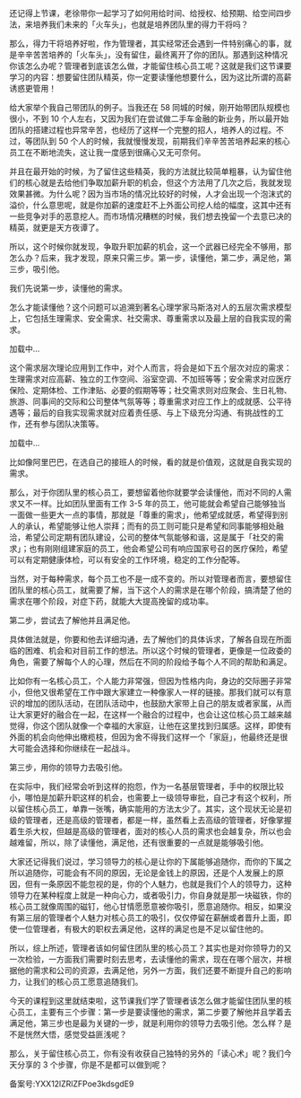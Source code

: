 还记得上节课，老徐带你一起学习了如何用给时间、给授权、给预期、给空间四步法，来培养我们未来的「火车头」，也就是培养团队里的得力干将吗？

那么，得力干将培养好啦，作为管理者，其实经常还会遇到一件特别痛心的事，就是辛辛苦苦培养的「火车头」，没有留住，最终离开了你的团队。那遇到这种情况你该怎么办呢？管理者到底该怎么做，才能留住核心员工呢？这就是我们这节课要学习的内容：想要留住团队精英，你一定要读懂他想要什么，因为这比所谓的高薪诱惑更管用！

给大家举个我自己带团队的例子。当我还在 58 同城的时候，刚开始带团队规模也很小，不到 10 个人左右，又因为我们在尝试做二手车金融的新业务，所以最开始团队的搭建过程也异常辛苦，也经历了这样一个完整的招人，培养人的过程。不过，等团队到 50 个人的时候，我就慢慢发现，前期我们辛辛苦苦培养起来的核心员工在不断地流失，这让我一度感到很痛心又无可奈何。

并且在最开始的时候，为了留住这些精英，我的方法就比较简单粗暴，认为留住他们的核心就是去给他们争取加薪升职的机会，但这个方法用了几次之后，我就发现效果甚微。为什么呢？因为当市场的情况比较好的时候，人才会出现一个泡沫式的溢价，什么意思呢，就是你加薪的速度赶不上外面公司挖人给的幅度，这其中还有一些竞争对手的恶意挖人。而市场情况糟糕的时候，我们想去挽留一个去意已决的精英，就更是天方夜谭了。

所以，这个时候你就发现，争取升职加薪的机会，这一个武器已经完全不够用，那怎么办？后来，我才发现，原来只需三步。第一步，读懂他，第二步，满足他，第三步，吸引他。

我们先说第一步，读懂他的需求。

怎么才能读懂他？这个问题可以追溯到著名心理学家马斯洛对人的五层次需求模型上，它包括生理需求、安全需求、社交需求、尊重需求以及最上层的自我实现的需求。

加载中...

这个需求层次理论应用到工作中，对个人而言，将会是如下五个层次对应的需求：生理需求对应高薪、独立的工作空间、浴室空调、不加班等等；安全需求对应医疗保险、定期体检、工作津贴、必要的假期等等；社交需求则对应聚会、生日礼物、旅游、同事间的交际和公司整体气氛等等；尊重需求对应工作上的成就感、公平待遇等；最后的自我实现需求就对应着责任感、与上下级充分沟通、有挑战性的工作，还有参与团队决策等。

加载中...

比如像阿里巴巴，在选自己的接班人的时候，看的就是价值观，这就是自我实现的需求。

那么，对于你团队里的核心员工，要想留着他你就要学会读懂他，而对不同的人需求又不一样。比如团队里面有工作 3-5 年的员工，他可能就会希望自己能够独当一面做一些更大一点的事情，那就是「尊重的需求」，他希望成就感，希望得到别人的承认，希望能够让他人崇拜；而有的员工则可能只是希望和同事能够相处融洽，希望公司定期有团队建设，公司的整体气氛能够和谐，这是属于「社交的需求」；也有刚刚组建家庭的员工，他会希望公司有响应国家号召的医疗保险，希望可以有定期健康体检，可以有安全的工作环境，稳定的工作分配等。

当然，对于每种需求，每个员工也不是一成不变的。所以对管理者而言，要想留住团队里的核心员工，就需要了解，当下这个人的需求是在哪个阶段，搞清楚了他的需求在哪个阶段，对症下药，就能大大提高挽留的成功率。

第二步，尝试去了解他并且满足他。

具体做法就是，你要和他去详细沟通，去了解他们的具体诉求，了解各自现在所面临的困难、机会和对目前工作的想法。所以这个时候的管理者，更像是一位政委的角色，需要了解每个人的心理，然后在不同的阶段给予每个人不同的帮助和满足。

比如你有一名核心员工，个人能力非常强，但因为性格内向，身边的交际圈子非常小，但他又很希望在工作中跟大家建立一种像家人一样的链接。那我们就可以有意识的增加的团队活动，在团队活动中，也鼓励大家带上自己的朋友或者家属，从而让大家更好的融合在一起，在这样一个融合的过程中，也会让这位核心员工越来越觉得，你这个团队就像一个幸福的大家庭，让他在这里找到归属感。这样，即使有外面的机会向他伸出橄榄枝，但因为舍不得我们这样一个「家庭」，他最终还是很大可能会选择和你继续在一起战斗。

第三步，用你的领导力去吸引他。

在实际中，我们经常会听到这样的抱怨，作为一名基层管理者，手中的权限比较小，哪怕是加薪升职这样的机会，也需要上一级领导审批，自己才有这个权利，所以留住核心员工，单靠一张嘴，确实能用的方法太少了。其实，这个现状无论是初级的管理者，还是高级的管理者，都是一样，虽然看上去高级的管理者，好像掌握着生杀大权，但越是高级的管理者，面对的核心人员的需求也会越复杂，所以也会越难留，所以，除了读懂他，满足他，还有很重要的一点就是能够吸引他。

大家还记得我们说过，学习领导力的核心是让你的下属能够追随你，而你的下属之所以追随你，可能会有不同的原因，无论是金钱上的原因，还是个人发展上的原因，但有一条原因不能忽视的是，你的个人魅力，也就是我们个人的领导力，这种领导力在某种程度上就是一种向心力，或者吸引力，你自身就是那一块磁铁，你的核心员工就像周围的磁钉，他心甘情愿愿意被你吸引，愿意追随你。相反，如果没有第三层的管理者个人魅力对核心员工的吸引，仅仅停留在薪酬或者晋升上面，即使一位管理者，有极大的职权去满足他，这样的满足也是不足以留住他的。

所以，综上所述，管理者该如何留住团队里的核心员工？其实也是对你领导力的又一次检验，一方面我们需要时刻去思考，去读懂他的需求，现在在哪个层次，并根据他的需求和公司的资源，去满足他，另外一方面，我们还要不断提升自己的影响力，让我们的核心员工愿意追随我们。

今天的课程到这里就结束啦，这节课我们学了管理者该怎么做才能留住团队里的核心员工，主要有三个步骤：第一步是要读懂他的需求，第二步要了解他并且学着去满足他，第三步也是最为关键的一步，就是利用你的领导力去吸引他。怎么样？是不是恍然大悟，感觉受益匪浅呢？

那么，关于留住核心员工，你有没有收获自己独特的另外的「读心术」呢？我们今天分享的 3 个步骤，你是不是都可以做到呢？

备案号:YXX12lZRlZFPoe3kdsgdE9